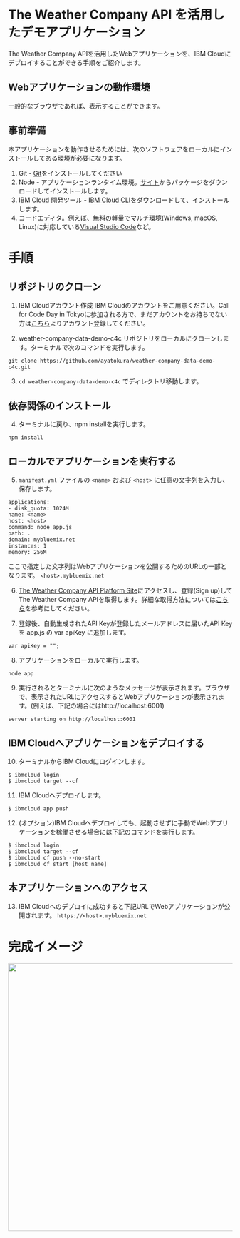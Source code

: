 # The Weather Company API を活用したデモアプリケーション
The Weather Company APIを活用したWebアプリケーションを、IBM Cloudにデプロイすることができる手順をご紹介します。

## Webアプリケーションの動作環境
一般的なブラウザであれば、表示することができます。

## 事前準備
本アプリケーションを動作させるためには、次のソフトウェアをローカルにインストールしてある環境が必要になります。
1. Git - [Git](https://git-scm.com/downloads)をインストールしてください
2. Node - アプリケーションランタイム環境。[サイト](https://nodejs.org/en/)からパッケージをダウンロードしてインストールします。
3. IBM Cloud 開発ツール - [IBM Cloud CLI](https://console.bluemix.net/docs/cli/reference/ibmcloud/download_cli.html#install_use)をダウンロードして、インストールします。
4. コードエディタ。例えば、無料の軽量でマルチ環境(Windows, macOS, Linux)に対応している[Visual Studio Code](https://code.visualstudio.com/)など。

# 手順
## リポジトリのクローン

1. IBM Cloudアカウント作成
IBM Cloudのアカウントをご用意ください。Call for Code Day in Tokyoに参加される方で、まだアカウントをお持ちでない方は[こちら](https://ibm.biz/BdYzDx
)よりアカウント登録してください。

2. weather-company-data-demo-c4c リポジトリをローカルにクローンします。ターミナルで次のコマンドを実行します。  
  ```
  git clone https://github.com/ayatokura/weather-company-data-demo-c4c.git
  ```

3. `cd weather-company-data-demo-c4c` でディレクトリ移動します。

## 依存関係のインストール

4. ターミナルに戻り、npm installを実行します。
  ```
  npm install
  ```

## ローカルでアプリケーションを実行する

5. `manifest.yml` ファイルの `<name>` および `<host>` に任意の文字列を入力し、保存します。
  ```
applications:
- disk_quota: 1024M
  name: <name>
  host: <host>
  command: node app.js
  path: .
  domain: mybluemix.net
  instances: 1
  memory: 256M
  ```
 ここで指定した文字列はWebアプリケーションを公開するためのURLの一部となります。 `<host>.mybluemix.net` 
 
 6. [The Weather Company API Platform Site](https://callforcode.weather.com/)にアクセスし、登録(Sign up)してThe Weather Company APIを取得します。詳細な取得方法については[こちら](https://qiita.com/ayatokura/items/39fcdf140dc6567505bb)を参考にしてください。
 
 7. 登録後、自動生成されたAPI Keyが登録したメールアドレスに届いたAPI Keyを app.js の var apiKey に追加します。
 ```
 var apiKey = "";
 ```
 
 8. アプリケーションをローカルで実行します。
  ```
  node app
  ```
 
 9. 実行されるとターミナルに次のようなメッセージが表示されます。ブラウザで、表示されたURLにアクセスするとWebアプリケーションが表示されます。(例えば、下記の場合にはhttp://localhost:6001)
   ```
  server starting on http://localhost:6001
   ```
 ## IBM Cloudへアプリケーションをデプロイする
 
 10. ターミナルからIBM Cloudにログインします。
  ```
  $ ibmcloud login
  $ ibmcloud target --cf
  ```
 
 11. IBM Cloudへデプロイします。
   ```
  $ ibmcloud app push
  ```
  
 12. (オプション)IBM Cloudへデプロイしても、起動させずに手動でWebアプリケーションを稼働させる場合には下記のコマンドを実行します。
 ```
$ ibmcloud login
$ ibmcloud target --cf
$ ibmcloud cf push --no-start
$ ibmcloud cf start [host name]
```

## 本アプリケーションへのアクセス
13. IBM Cloudへのデプロイに成功すると下記URLでWebアプリケーションが公開されます。
`https://<host>.mybluemix.net`

# 完成イメージ
<img src="https://8ingja.bn.files.1drv.com/y4molxlwvbLVOvjR5SLIGSY8tvPP1NHNYfvDoQf5QIHKpPPUAC-v85AYB60lANnbSkMh2VX2Z9KOeJqu8e9o8FX_q5QP3PWJXdQNWi9rj_fdv8q1-gxEV6CP6mqpvIJUc14SE3eaR3qo6knX-S7LtshIdYpi2NXfcuDhkhw9Qv_9zwVbABUkNEEsaB3xIYGUhcsmTv2sGNemMzvcI55RK3WDQ?width=1730&height=1368&cropmode=none" width="600">
